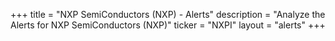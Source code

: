 +++
title = "NXP SemiConductors (NXP) - Alerts"
description = "Analyze the Alerts for NXP SemiConductors (NXP)"
ticker = "NXPI"
layout = "alerts"
+++

